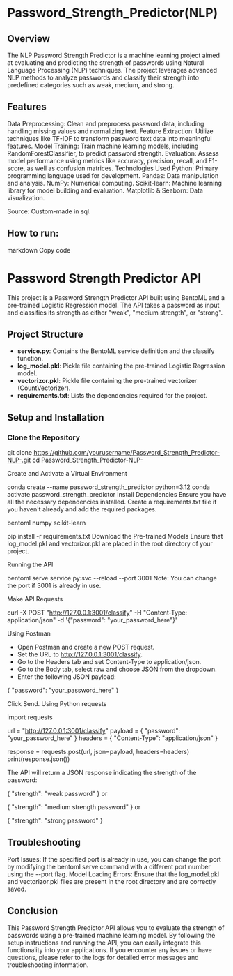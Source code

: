 # Password_Strength_Predictor(NLP)

## Overview
The NLP Password Strength Predictor is a machine learning project aimed at evaluating and predicting the strength of passwords using Natural Language Processing (NLP) techniques. The project leverages advanced NLP methods to analyze passwords and classify their strength into predefined categories such as weak, medium, and strong.

## Features

Data Preprocessing: Clean and preprocess password data, including handling missing values and normalizing text.
Feature Extraction: Utilize techniques like TF-IDF to transform password text data into meaningful features.
Model Training: Train machine learning models, including RandomForestClassifier, to predict password strength.
Evaluation: Assess model performance using metrics like accuracy, precision, recall, and F1-score, as well as confusion matrices.
Technologies Used
Python: Primary programming language used for development.
Pandas: Data manipulation and analysis.
NumPy: Numerical computing.
Scikit-learn: Machine learning library for model building and evaluation.
Matplotlib & Seaborn: Data visualization.

 Source: Custom-made in sql.

## How to run:
markdown
Copy code
# Password Strength Predictor API

This project is a Password Strength Predictor API built using BentoML and a pre-trained Logistic Regression model. The API takes a password as input and classifies its strength as either "weak", "medium strength", or "strong".

## Project Structure

- **service.py**: Contains the BentoML service definition and the classify function.
- **log_model.pkl**: Pickle file containing the pre-trained Logistic Regression model.
- **vectorizor.pkl**: Pickle file containing the pre-trained vectorizer (CountVectorizer).
- **requirements.txt**: Lists the dependencies required for the project.

## Setup and Installation

### Clone the Repository

git clone https://github.com/yourusername/Password_Strength_Predictor-NLP-.git
cd Password_Strength_Predictor-NLP-

Create and Activate a Virtual Environment


conda create --name password_strength_predictor python=3.12
conda activate password_strength_predictor
Install Dependencies
Ensure you have all the necessary dependencies installed. Create a requirements.txt file if you haven't already and add the required packages.

bentoml
numpy
scikit-learn

pip install -r requirements.txt
Download the Pre-trained Models
Ensure that log_model.pkl and vectorizor.pkl are placed in the root directory of your project.

Running the API

bentoml serve service.py:svc --reload --port 3001
Note: You can change the port if 3001 is already in use.

Make API Requests

curl -X POST "http://127.0.0.1:3001/classify" -H "Content-Type: application/json" -d '{"password": "your_password_here"}'

Using Postman
- Open Postman and create a new POST request.
- Set the URL to http://127.0.0.1:3001/classify.
- Go to the Headers tab and set Content-Type to application/json.
- Go to the Body tab, select raw and choose JSON from the dropdown.
- Enter the following JSON payload:


{
    "password": "your_password_here"
}

Click Send.
Using Python requests


import requests

url = "http://127.0.0.1:3001/classify"
payload = {
    "password": "your_password_here"
}
headers = {
    "Content-Type": "application/json"
}

response = requests.post(url, json=payload, headers=headers)
print(response.json())


The API will return a JSON response indicating the strength of the password:

{
    "strength": "weak password"
}
or

{
    "strength": "medium strength password"
}
or


{
    "strength": "strong password"
}

## Troubleshooting
Port Issues: If the specified port is already in use, you can change the port by modifying the bentoml serve command with a different port number using the --port flag.
Model Loading Errors: Ensure that the log_model.pkl and vectorizor.pkl files are present in the root directory and are correctly saved.

## Conclusion
This Password Strength Predictor API allows you to evaluate the strength of passwords using a pre-trained machine learning model. By following the setup instructions and running the API, you can easily integrate this functionality into your applications. If you encounter any issues or have questions, please refer to the logs for detailed error messages and troubleshooting information.
